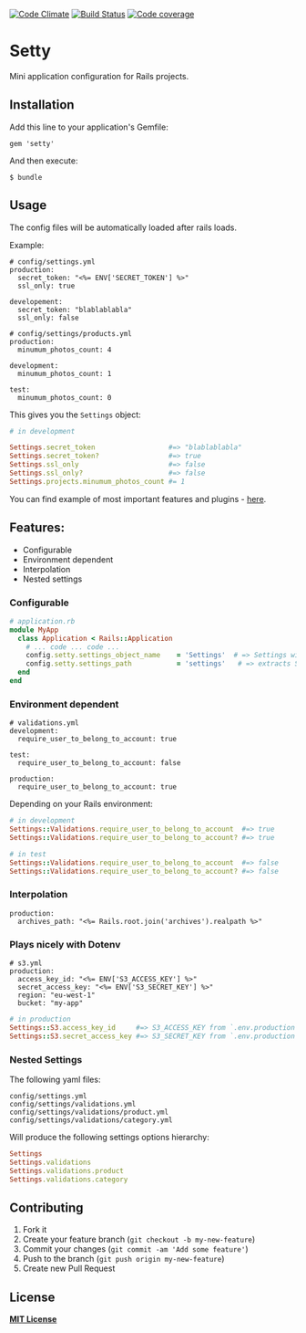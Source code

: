 [![Code Climate](https://codeclimate.com/github/RStankov/setty.png)](https://codeclimate.com/github/RStankov/setty)
[![Build Status](https://secure.travis-ci.org/RStankov/setty.png)](http://travis-ci.org/RStankov/setty)
[![Code coverage](https://coveralls.io/repos/RStankov/setty/badge.png?branch=master)](https://coveralls.io/r/RStankov/setty)

# Setty

Mini application configuration for Rails projects.


## Installation

Add this line to your application's Gemfile:

    gem 'setty'

And then execute:

    $ bundle

## Usage

The config files will be automatically loaded after rails loads.

Example:

```
# config/settings.yml
production:
  secret_token: "<%= ENV['SECRET_TOKEN'] %>"
  ssl_only: true

developement:
  secret_token: "blablablabla"
  ssl_only: false
```

```
# config/settings/products.yml
production:
  minumum_photos_count: 4

development:
  minumum_photos_count: 1

test:
  minumum_photos_count: 0
```

This gives you the `Settings` object:

```Ruby
# in development

Settings.secret_token                  #=> "blablablabla"
Settings.secret_token?                 #=> true
Settings.ssl_only                      #=> false
Settings.ssl_only?                     #=> false
Settings.projects.minumum_photos_count #= 1
```

You can find example of most important features and plugins - [here](https://github.com/RStankov/setty/tree/master/example).

## Features:

* Configurable
* Environment dependent
* Interpolation
* Nested settings

### Configurable

```Ruby
# application.rb
module MyApp
  class Application < Rails::Application
    # ... code ... code ...
    config.setty.settings_object_name    = 'Settings'  # => Settings will be loaded in `Settings`
    config.setty.settings_path           = 'settings'   # => extracts Settings from `config/settings/*` and `config/settings.yml`
  end
end
```

### Environment dependent

```
# validations.yml
development:
  require_user_to_belong_to_account: true

test:
  require_user_to_belong_to_account: false

production:
  require_user_to_belong_to_account: true
```

Depending on your Rails environment:

```Ruby
# in development
Settings::Validations.require_user_to_belong_to_account  #=> true
Settings::Validations.require_user_to_belong_to_account? #=> true

# in test
Settings::Validations.require_user_to_belong_to_account  #=> false
Settings::Validations.require_user_to_belong_to_account? #=> false
```

### Interpolation

```
production:
  archives_path: "<%= Rails.root.join('archives').realpath %>"
```


### Plays nicely with Dotenv

```
# s3.yml
production:
  access_key_id: "<%= ENV['S3_ACCESS_KEY'] %>"
  secret_access_key: "<%= ENV['S3_SECRET_KEY'] %>"
  region: "eu-west-1"
  bucket: "my-app"
```

```Ruby
# in production
Settings::S3.access_key_id     #=> S3_ACCESS_KEY from `.env.production`
Settings::S3.secret_access_key #=> S3_SECRET_KEY from `.env.production`
```

### Nested Settings

The following yaml files:

```
config/settings.yml
config/settings/validations.yml
config/settings/validations/product.yml
config/settings/validations/category.yml
```

Will produce the following settings options hierarchy:

```Ruby
Settings
Settings.validations
Settings.validations.product
Settings.validations.category
```

## Contributing

1. Fork it
2. Create your feature branch (`git checkout -b my-new-feature`)
3. Commit your changes (`git commit -am 'Add some feature'`)
4. Push to the branch (`git push origin my-new-feature`)
5. Create new Pull Request

## License

**[MIT License](https://github.com/RStankov/setty/blob/master/LICENSE.txt)**

